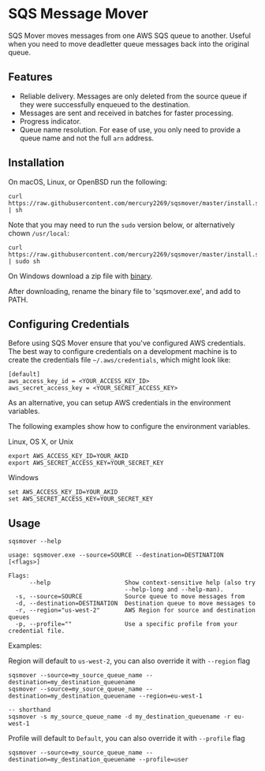 # SQS Message Mover
SQS Mover moves messages from one AWS SQS queue to another. Useful when you need
to move deadletter queue messages back into the original queue.

## Features

* Reliable delivery. Messages are only deleted from the source queue if they 
were successfully enqueued to the destination.
* Messages are sent and received in batches for faster processing.
* Progress indicator.
* Queue name resolution. For ease of use, you only need to provide a queue name and not the full `arn` address. 

## Installation

On macOS, Linux, or OpenBSD run the following:

```
curl https://raw.githubusercontent.com/mercury2269/sqsmover/master/install.sh | sh
```

Note that you may need to run the `sudo` version below, or alternatively chown `/usr/local`:
```
curl https://raw.githubusercontent.com/mercury2269/sqsmover/master/install.sh | sudo sh
```

On Windows download a zip file with [binary](https://github.com/mercury2269/sqsmover/releases).

After downloading, rename the binary file to 'sqsmover.exe', and add to PATH.

## Configuring Credentials
Before using SQS Mover ensure that you've configured AWS credentials. The best
way to configure credentials on a development machine is to create the credentials file
`~/.aws/credentials`, which might look like:

```
[default]
aws_access_key_id = <YOUR_ACCESS_KEY_ID>
aws_secret_access_key = <YOUR_SECRET_ACCESS_KEY>
```

As an alternative, you can setup AWS credentials in the environment variables.

The following examples show how to configure the environment variables.

Linux, OS X, or Unix

```
export AWS_ACCESS_KEY_ID=YOUR_AKID
export AWS_SECRET_ACCESS_KEY=YOUR_SECRET_KEY
```
Windows

```
set AWS_ACCESS_KEY_ID=YOUR_AKID
set AWS_SECRET_ACCESS_KEY=YOUR_SECRET_KEY
```

## Usage

```
sqsmover --help

usage: sqsmover.exe --source=SOURCE --destination=DESTINATION [<flags>]

Flags:
      --help                     Show context-sensitive help (also try
                                 --help-long and --help-man).
  -s, --source=SOURCE            Source queue to move messages from
  -d, --destination=DESTINATION  Destination queue to move messages to
  -r, --region="us-west-2"       AWS Region for source and destination queues
  -p, --profile=""               Use a specific profile from your credential file.
```

Examples:

Region will default to `us-west-2`, you can also override it with `--region` flag

```
sqsmover --source=my_source_queue_name --destination=my_destination_queuename
sqsmover --source=my_source_queue_name --destination=my_destination_queuename --region=eu-west-1

-- shorthand
sqsmover -s my_source_queue_name -d my_destination_queuename -r eu-west-1
```

Profile will default to `Default`, you can also override it with `--profile` flag

```
sqsmover --source=my_source_queue_name --destination=my_destination_queuename --profile=user
```

